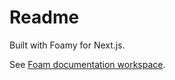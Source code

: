 # Readme

Built with Foamy for Next.js.

See [Foam documentation workspace](https://foambubble.github.io/foam).